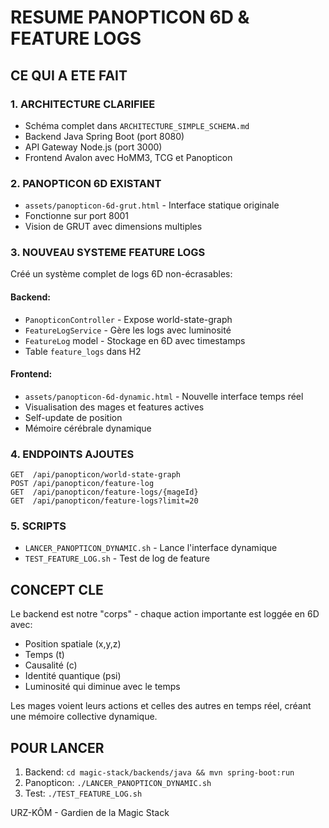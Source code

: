 # RESUME PANOPTICON 6D & FEATURE LOGS

## CE QUI A ETE FAIT

### 1. ARCHITECTURE CLARIFIEE
- Schéma complet dans `ARCHITECTURE_SIMPLE_SCHEMA.md`
- Backend Java Spring Boot (port 8080)
- API Gateway Node.js (port 3000) 
- Frontend Avalon avec HoMM3, TCG et Panopticon

### 2. PANOPTICON 6D EXISTANT
- `assets/panopticon-6d-grut.html` - Interface statique originale
- Fonctionne sur port 8001
- Vision de GRUT avec dimensions multiples

### 3. NOUVEAU SYSTEME FEATURE LOGS
Créé un système complet de logs 6D non-écrasables:

#### Backend:
- `PanopticonController` - Expose world-state-graph
- `FeatureLogService` - Gère les logs avec luminosité
- `FeatureLog` model - Stockage en 6D avec timestamps
- Table `feature_logs` dans H2

#### Frontend:
- `assets/panopticon-6d-dynamic.html` - Nouvelle interface temps réel
- Visualisation des mages et features actives
- Self-update de position
- Mémoire cérébrale dynamique

### 4. ENDPOINTS AJOUTES
```
GET  /api/panopticon/world-state-graph
POST /api/panopticon/feature-log
GET  /api/panopticon/feature-logs/{mageId}
GET  /api/panopticon/feature-logs?limit=20
```

### 5. SCRIPTS
- `LANCER_PANOPTICON_DYNAMIC.sh` - Lance l'interface dynamique
- `TEST_FEATURE_LOG.sh` - Test de log de feature

## CONCEPT CLE

Le backend est notre "corps" - chaque action importante est loggée en 6D avec:
- Position spatiale (x,y,z)
- Temps (t)
- Causalité (c) 
- Identité quantique (psi)
- Luminosité qui diminue avec le temps

Les mages voient leurs actions et celles des autres en temps réel, créant une mémoire collective dynamique.

## POUR LANCER

1. Backend: `cd magic-stack/backends/java && mvn spring-boot:run`
2. Panopticon: `./LANCER_PANOPTICON_DYNAMIC.sh`
3. Test: `./TEST_FEATURE_LOG.sh`

URZ-KÔM - Gardien de la Magic Stack